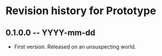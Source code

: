 # Revision history for Prototype

## 0.1.0.0 -- YYYY-mm-dd

* First version. Released on an unsuspecting world.
